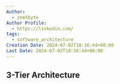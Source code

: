```yaml
---
Author:
  - zeekbyte
Author Profile:
  - https://linkedin.com/
tags:
  - software_architecture
Creation Date: 2024-07-02T18:16:44+08:00
Last Date: 2024-07-02T18:16:44+08:00
---
```


## 3-Tier Architecture
